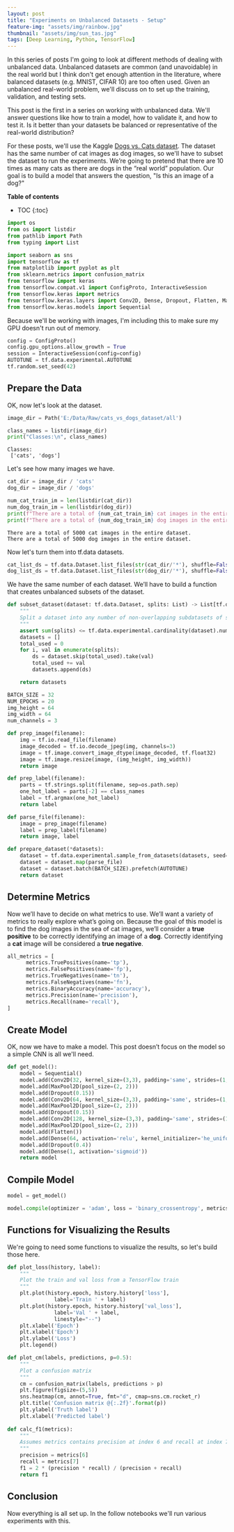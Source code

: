```yaml
---
layout: post
title: "Experiments on Unbalanced Datasets - Setup"
feature-img: "assets/img/rainbow.jpg"
thumbnail: "assets/img/sun_tas.jpg"
tags: [Deep Learning, Python, TensorFlow]
---
```


In this series of posts I'm going to look at different methods of dealing with unbalanced data. Unbalanced datasets are common (and unavoidable) in the real world but I think don't get enough attention in the literature, where balanced datasets (e.g. MNIST, CIFAR 10) are too often used. Given an unbalanced real-world problem, we'll discuss on to set up the training, validation, and testing sets.

This post is the first in a series on working with unbalanced data. We'll answer questions like how to train a model, how to validate it, and how to test it. Is it better than your datasets be balanced or representative of the real-world distribution?

For these posts, we'll use the Kaggle [Dogs vs. Cats dataset](https://www.kaggle.com/c/dogs-vs-cats). The dataset has the same number of cat images as dog images, so we'll have to subset the dataset to run the experiments.  We’re going to pretend that there are 10 times as many cats as there are dogs in the “real world” population. Our goal is to build a model that answers the question, "Is this an image of a dog?"

<b>Table of contents</b>
* TOC
{:toc}


```python
import os
from os import listdir
from pathlib import Path
from typing import List

import seaborn as sns
import tensorflow as tf
from matplotlib import pyplot as plt
from sklearn.metrics import confusion_matrix
from tensorflow import keras
from tensorflow.compat.v1 import ConfigProto, InteractiveSession
from tensorflow.keras import metrics
from tensorflow.keras.layers import Conv2D, Dense, Dropout, Flatten, MaxPool2D
from tensorflow.keras.models import Sequential
```

Because we'll be working with images, I'm including this to make sure my GPU doesn't run out of memory.


```python
config = ConfigProto()
config.gpu_options.allow_growth = True
session = InteractiveSession(config=config)
AUTOTUNE = tf.data.experimental.AUTOTUNE
tf.random.set_seed(42)
```

## Prepare the Data

OK, now let's look at the dataset.


```python
image_dir = Path('E:/Data/Raw/cats_vs_dogs_dataset/all')
```


```python
class_names = listdir(image_dir)
print("Classes:\n", class_names)
```

    Classes:
     ['cats', 'dogs']
    

Let's see how many images we have.


```python
cat_dir = image_dir / 'cats'
dog_dir = image_dir / 'dogs'
```


```python
num_cat_train_im = len(listdir(cat_dir))
num_dog_train_im = len(listdir(dog_dir))
print(f"There are a total of {num_cat_train_im} cat images in the entire dataset.")
print(f"There are a total of {num_dog_train_im} dog images in the entire dataset.")
```

    There are a total of 5000 cat images in the entire dataset.
    There are a total of 5000 dog images in the entire dataset.
    

Now let's turn them into tf.data datasets.


```python
cat_list_ds = tf.data.Dataset.list_files(str(cat_dir/'*'), shuffle=False, seed=42)
dog_list_ds = tf.data.Dataset.list_files(str(dog_dir/'*'), shuffle=False, seed=42)
```

We have the same number of each dataset. We’ll have to build a function that creates unbalanced subsets of the dataset.


```python
def subset_dataset(dataset: tf.data.Dataset, splits: List) -> List[tf.data.Dataset]:
    """
    Split a dataset into any number of non-overlapping subdatasets of size listed in `splits`
    """
    assert sum(splits) <= tf.data.experimental.cardinality(dataset).numpy(), "Total number of images in splits exceeds dataset size"
    datasets = []
    total_used = 0
    for i, val in enumerate(splits):
        ds = dataset.skip(total_used).take(val)
        total_used += val
        datasets.append(ds)

    return datasets
```


```python
BATCH_SIZE = 32
NUM_EPOCHS = 20
img_height = 64
img_width = 64
num_channels = 3
```


```python
def prep_image(filename):
    img = tf.io.read_file(filename)
    image_decoded = tf.io.decode_jpeg(img, channels=3)
    image = tf.image.convert_image_dtype(image_decoded, tf.float32)
    image = tf.image.resize(image, (img_height, img_width))
    return image

def prep_label(filename):
    parts = tf.strings.split(filename, sep=os.path.sep)
    one_hot_label = parts[-2] == class_names
    label = tf.argmax(one_hot_label)
    return label

def parse_file(filename):
    image = prep_image(filename)
    label = prep_label(filename)
    return image, label

def prepare_dataset(*datasets):
    dataset = tf.data.experimental.sample_from_datasets(datasets, seed=42)
    dataset = dataset.map(parse_file)
    dataset = dataset.batch(BATCH_SIZE).prefetch(AUTOTUNE)
    return dataset
```

## Determine Metrics

Now we’ll have to decide on what metrics to use. We’ll want a variety of metrics to really explore what’s going on. Because the goal of this model is to find the dog images in the sea of cat images, we’ll consider a **true positive** to be correctly identifying an image of a **dog**. Correctly identifying a **cat** image will be considered a **true negative**.


```python
all_metrics = [
      metrics.TruePositives(name='tp'),
      metrics.FalsePositives(name='fp'),
      metrics.TrueNegatives(name='tn'),
      metrics.FalseNegatives(name='fn'), 
      metrics.BinaryAccuracy(name='accuracy'),
      metrics.Precision(name='precision'),
      metrics.Recall(name='recall'),
]
```

## Create Model

OK, now we have to make a model. This post doesn’t focus on the model so a simple CNN is all we'll need.


```python
def get_model():
    model = Sequential()
    model.add(Conv2D(32, kernel_size=(3,3), padding='same', strides=(1,1), kernel_initializer='he_uniform', input_shape=(img_height, img_width, num_channels), activation='relu'))
    model.add(MaxPool2D(pool_size=(2, 2)))
    model.add(Dropout(0.15))
    model.add(Conv2D(64, kernel_size=(3,3), padding='same', strides=(1,1), kernel_initializer='he_uniform', activation='relu'))
    model.add(MaxPool2D(pool_size=(2, 2)))
    model.add(Dropout(0.15))
    model.add(Conv2D(128, kernel_size=(3,3), padding='same', strides=(1,1), kernel_initializer='he_uniform', activation='relu'))
    model.add(MaxPool2D(pool_size=(2, 2)))
    model.add(Flatten())
    model.add(Dense(64, activation='relu', kernel_initializer='he_uniform'))
    model.add(Dropout(0.4))
    model.add(Dense(1, activation='sigmoid'))
    return model
```

## Compile Model


```python
model = get_model()
```


```python
model.compile(optimizer = 'adam', loss = 'binary_crossentropy', metrics=all_metrics)
```

## Functions for Visualizing the Results

We're going to need some functions to visualize the results, so let's build those here.


```python
def plot_loss(history, label):
    """
    Plot the train and val loss from a TensorFlow train
    """
    plt.plot(history.epoch, history.history['loss'],
               label='Train ' + label)
    plt.plot(history.epoch, history.history['val_loss'],
               label='Val ' + label,
               linestyle="--")
    plt.xlabel('Epoch')
    plt.xlabel('Epoch')
    plt.ylabel('Loss')
    plt.legend()

def plot_cm(labels, predictions, p=0.5):
    """
    Plot a confusion matrix
    """
    cm = confusion_matrix(labels, predictions > p)
    plt.figure(figsize=(5,5))
    sns.heatmap(cm, annot=True, fmt="d", cmap=sns.cm.rocket_r)
    plt.title('Confusion matrix @{:.2f}'.format(p))
    plt.ylabel('Truth label')
    plt.xlabel('Predicted label')
    
def calc_f1(metrics):
    """
    Assumes metrics contains precision at index 6 and recall at index 7
    """
    precision = metrics[6]
    recall = metrics[7]
    f1 = 2 * (precision * recall) / (precision + recall)
    return f1
```

## Conclusion

Now everything is all set up. In the follow notebooks we'll run various experiments with this.
